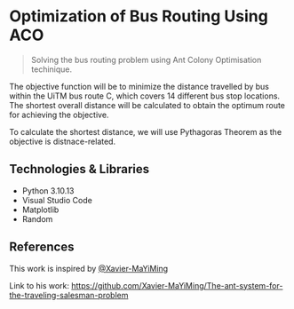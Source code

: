 # Optimization of Bus Routing Using ACO

> Solving the bus routing problem using Ant Colony Optimisation techinique.

The objective function will be to minimize the distance travelled by bus within the UiTM bus route C, which covers 14 different bus stop locations. The shortest overall distance will be calculated to obtain the optimum route for achieving the objective.

To calculate the shortest distance, we will use Pythagoras Theorem as the objective is distnace-related.

## Technologies & Libraries
* Python 3.10.13
* Visual Studio Code
* Matplotlib
* Random

## References
This work is inspired by [@Xavier-MaYiMing](https://github.com/Xavier-MaYiMing)

Link to his work: https://github.com/Xavier-MaYiMing/The-ant-system-for-the-traveling-salesman-problem
